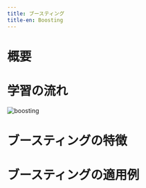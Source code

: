 ```yaml
---
title: ブースティング
title-en: Boosting
---
```


# 概要



# 学習の流れ



![boosting](https://user-images.githubusercontent.com/13412823/259004222-a9a43196-5986-46f4-b8ea-c551aaf32a5b.png)


# ブースティングの特徴


# ブースティングの適用例

